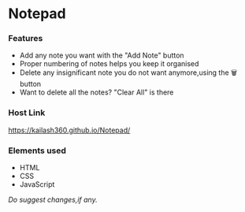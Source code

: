 # Notepad

### Features
- Add any note you want with the "Add Note" button
- Proper numbering of notes helps you keep it organised
- Delete any insignificant note you do not want anymore,using the 🗑️ button
- Want to delete all the notes? "Clear All" is there

### Host Link
https://kailash360.github.io/Notepad/

### Elements used
- HTML
- CSS
- JavaScript

_Do suggest changes,if any._
